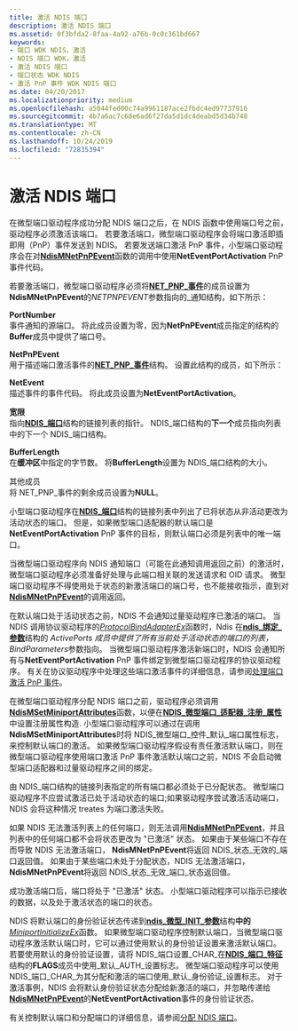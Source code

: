 ```yaml
---
title: 激活 NDIS 端口
description: 激活 NDIS 端口
ms.assetid: 0f3bfda2-8faa-4a92-a76b-0c0c361bd667
keywords:
- 端口 WDK NDIS，激活
- NDIS 端口 WDK，激活
- 激活 NDIS 端口
- 端口状态 WDK NDIS
- 激活 PnP 事件 WDK NDIS 端口
ms.date: 04/20/2017
ms.localizationpriority: medium
ms.openlocfilehash: a5044fed00c74a9961187ace2fbdc4ed97737916
ms.sourcegitcommit: 4b7a6ac7c68e6ad6f27da5d1dc4deabd5d34b748
ms.translationtype: MT
ms.contentlocale: zh-CN
ms.lasthandoff: 10/24/2019
ms.locfileid: "72835394"
---
```

# <a name="activating-an-ndis-port"></a>激活 NDIS 端口





在微型端口驱动程序成功分配 NDIS 端口之后，在 NDIS 函数中使用端口号之前，驱动程序必须激活该端口。 若要激活端口，微型端口驱动程序会将端口激活即插即用（PnP）事件发送到 NDIS。 若要发送端口激活 PnP 事件，小型端口驱动程序会在对[**NdisMNetPnPEvent**](https://docs.microsoft.com/windows-hardware/drivers/ddi/ndis/nf-ndis-ndismnetpnpevent)函数的调用中使用**NetEventPortActivation** PnP 事件代码。

若要激活端口，微型端口驱动程序必须将[**NET\_PNP\_事件**](https://docs.microsoft.com/windows-hardware/drivers/ddi/ndis/ns-ndis-_net_pnp_event_notification)的成员设置为**NdisMNetPnPEvent**的*NETPNPEVENT*参数指向的\_通知结构，如下所示：

<a href="" id="portnumber"></a>**PortNumber**  
事件通知的源端口。 将此成员设置为零，因为**NetPnPEvent**成员指定的结构的**Buffer**成员中提供了端口号。

<a href="" id="netpnpevent"></a>**NetPnPEvent**  
用于描述端口激活事件的[**NET\_PNP\_事件**](https://docs.microsoft.com/windows-hardware/drivers/ddi/ndis/ns-ndis-_net_pnp_event)结构。 设置此结构的成员，如下所示：

<a href="" id="netevent"></a>**NetEvent**  
描述事件的事件代码。 将此成员设置为**NetEventPortActivation**。

<a href="" id="buffer"></a>**宽限**  
指向[**NDIS\_端口**](https://docs.microsoft.com/windows-hardware/drivers/ddi/ntddndis/ns-ntddndis-_ndis_port)结构的链接列表的指针。 NDIS\_端口结构的**下一个**成员指向列表中的下一个 NDIS\_端口结构。

<a href="" id="bufferlength"></a>**BufferLength**  
在**缓冲区**中指定的字节数。 将**BufferLength**设置为 NDIS\_端口结构的大小。

<a href="" id="other-members"></a>其他成员  
将 NET\_PNP\_事件的剩余成员设置为**NULL**。

小型端口驱动程序在[**NDIS\_端口**](https://docs.microsoft.com/windows-hardware/drivers/ddi/ntddndis/ns-ntddndis-_ndis_port)结构的链接列表中列出了已将状态从非活动更改为活动状态的端口。 但是，如果微型端口适配器的默认端口是**NetEventPortActivation** PnP 事件的目标，则默认端口必须是列表中的唯一端口。

当微型端口驱动程序向 NDIS 通知端口（可能在此通知调用返回之前）的激活时，微型端口驱动程序必须准备好处理与此端口相关联的发送请求和 OID 请求。 微型端口驱动程序不得使用处于状态的新激活端口的端口号，也不能接收指示，直到对[**NdisMNetPnPEvent**](https://docs.microsoft.com/windows-hardware/drivers/ddi/ndis/nf-ndis-ndismnetpnpevent)的调用返回。

在默认端口处于活动状态之前，NDIS 不会通知过量驱动程序已激活的端口。 当 NDIS 调用协议驱动程序的[*ProtocolBindAdapterEx*](https://docs.microsoft.com/windows-hardware/drivers/ddi/ndis/nc-ndis-protocol_bind_adapter_ex)函数时，Ndis 在[**ndis\_绑定\_参数**](https://docs.microsoft.com/windows-hardware/drivers/ddi/ndis/ns-ndis-_ndis_bind_parameters)结构的 *ActivePorts 成员中提供了所有当前处于活动状态的端口的列表，BindParameters*参数指向。 当微型端口驱动程序激活新端口时，NDIS 会通知所有与**NetEventPortActivation** PnP 事件绑定到微型端口驱动程序的协议驱动程序。 有关在协议驱动程序中处理这些端口激活事件的详细信息，请参阅[处理端口激活 PnP 事件](handling-the-port-activation-pnp-event.md)。

在微型端口驱动程序分配 NDIS 端口之前，驱动程序必须调用[**NdisMSetMiniportAttributes**](https://docs.microsoft.com/windows-hardware/drivers/ddi/ndis/nf-ndis-ndismsetminiportattributes)函数，以便在[**NDIS\_微型端口\_适配器\_注册\_属性**](https://docs.microsoft.com/windows-hardware/drivers/ddi/ndis/ns-ndis-_ndis_miniport_adapter_registration_attributes)中设置注册属性构造. 小型端口驱动程序可以通过在调用**NdisMSetMiniportAttributes**时将 NDIS\_微型端口\_控件\_默认\_端口属性标志，来控制默认端口的激活。 如果微型端口驱动程序假设有责任激活默认端口，则在微型端口驱动程序使用端口激活 PnP 事件激活默认端口之前，NDIS 不会启动微型端口适配器和过量驱动程序之间的绑定。

由 NDIS\_端口结构的链接列表指定的所有端口都必须处于已分配状态。 微型端口驱动程序不应尝试激活已处于活动状态的端口;如果驱动程序尝试激活活动端口，NDIS 会将这种情况 treates 为端口激活失败。

如果 NDIS 无法激活列表上的任何端口，则无法调用[**NdisMNetPnPEvent**](https://docs.microsoft.com/windows-hardware/drivers/ddi/ndis/nf-ndis-ndismnetpnpevent)，并且列表中的任何端口都不会将状态更改为 "已激活" 状态。 如果由于某些端口不存在而导致 NDIS 无法激活端口， **NdisMNetPnPEvent**将返回 NDIS\_状态\_无效的\_端口返回值。 如果由于某些端口未处于分配状态，NDIS 无法激活端口， **NdisMNetPnPEvent**将返回 NDIS\_状态\_无效\_端口\_状态返回值。

成功激活端口后，端口将处于 "已激活" 状态。 小型端口驱动程序可以指示已接收的数据，以及处于激活状态的端口的状态。

NDIS 将默认端口的身份验证状态传递到[**ndis\_微型\_INIT\_参数**](https://docs.microsoft.com/windows-hardware/drivers/ddi/ndis/ns-ndis-_ndis_miniport_init_parameters)结构**中的** [*MiniportInitializeEx*](https://docs.microsoft.com/windows-hardware/drivers/ddi/ndis/nc-ndis-miniport_initialize)函数。 如果微型端口驱动程序控制默认端口，当微型端口驱动程序激活默认端口时，它可以通过使用默认的身份验证设置来激活默认端口。 若要使用默认的身份验证设置，请将 NDIS\_端口设置\_CHAR\_在[**NDIS\_端口\_特征**](https://docs.microsoft.com/windows-hardware/drivers/ddi/ntddndis/ns-ntddndis-_ndis_port_characteristics)结构的**FLAGS**成员中使用\_默认\_AUTH\_设置标志。 微型端口驱动程序可以使用 NDIS\_端口\_CHAR\_为其分配和激活的端口使用\_默认\_身份验证\_设置标志。 对于激活事例，NDIS 会将默认身份验证状态分配给新激活的端口，并忽略传递给[**NdisMNetPnPEvent**](https://docs.microsoft.com/windows-hardware/drivers/ddi/ndis/nf-ndis-ndismnetpnpevent)的**NetEventPortActivation**事件的身份验证状态。

有关控制默认端口和分配端口的详细信息，请参阅[分配 NDIS 端口](allocating-an-ndis-port.md)。

 

 





